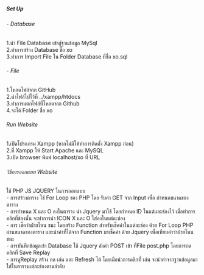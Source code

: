 <div>
<h5>Set Up</h5>
<h6>- Database</h6>
  1.นำ File Database เข้าสู่ฐานข้อมูล MySql<br>
  2.ทำการสร้าง Database ชื่อ xo<br>
  3.ทำการ Import File ใน Folder Database ที่ชื่อ xo.sql<br>
<h6>- File</h6>
  1.โหลดไฟล์จาก GitHub<br>
  2.นำไฟล์ไปไว้ที่ ../xampp/htdocs<br>
  3.ทำการแตกไฟล์ที่โหลดจาก Github<br>
  4.จะได้ Folder ชื่อ xo<br>
<h6>Run Website</h6>
  1.เปิดโปรแกรม Xampp (หากไม่มีให้ทำการติดตั้ง Xampp ก่อน)<br>
  2.ที่ Xampp ให้ Start Apache และ MySQL<br>
  3.เปิด browser พิมพ์ localhost/xo ที่ URL<br>
<h6>วิธีการออกแบบ Website</h6>
  ใช้ PHP JS JQUERY ในการออกแบบ<br>
  - การสร้างตาราง ใช้ For Loop ของ PHP โดย รับค่า GET จาก Input เพื่อ กำหนดขนาดของตาราง<br>
  - การกำหนด X และ O ลงในตาราง นำ Jquery มาใช้ โดยกำหนด ID ในแต่และช่องไว้ เมื่อทำการ คลิกที่ช่องนั้น จะทำการนำ ICON X และ O ใส่ลงในแต่ละช่อง<br>
  - การ เช็คว่าฝ่ายไหน ชนะ โดยสร้าง Function สำหรับเช็คค่าในแต่ละช่อง ด้วย For Loop PHP ผ่านขนาดของตาราง และนำค่าที่ได้จาก Function มาเช็คค่า ด้วย Jquery เพื่อเทียบค่าว่าฝ่ายไหนชนะ<br>
  - การบันทึกข้อมูลเข้า Database ใช้ Jquery ส่งค่า POST เข้า ที่File post.php โดยการกดคลิกที่ Save Replay<br>
  - การดูReplay สร้าง กด เล่น และ Refresh ได้ โดยเมือนำการคลิกที่ เล่น จะนำค่าจากฐานข้อมูลมาใส่ในตารางแต่ละช่องตามลำดับ<br>
</div>
